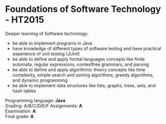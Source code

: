 # Foundations of Software Technology - HT2015

Deeper learning of Software technology:
- be able to implement programs in Java
- have knowledge of different types of software testing and have practical experience of unit testing (JUnit)
- be able to define and apply formal languages concepts like finite automata, regular expressions, contextfree grammars, and parsing
- be able to define and apply algorithmic theory concepts like time complexity, simple search and sorting algorithms, greedy algorithms, and dynamic programming
- be able to implement data structures like lists, graphs, trees, sets, and hash tables

Programming language: <b>Java</b><br>
Grading: A/B/C/D/E/F
Assignments: <b>A</b><br>
Examination: <b>A</b><br>
Final grade: <b>A</b>
